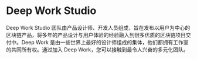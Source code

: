 # Deep Work Studio


Deep Work Studio 团队由产品设计师、开发人员组成，旨在发布以用户为中心的区块链产品，将多年的产品设计与用户体验的经验融入到很多优质的区块链项目交付中。Deep Work 是由一些世界上最好的设计师组成的集体，他们都拥有工作室的共同所有权。通过加入 Deep Work，您可以接触到最令人兴奋的多元化团队。
